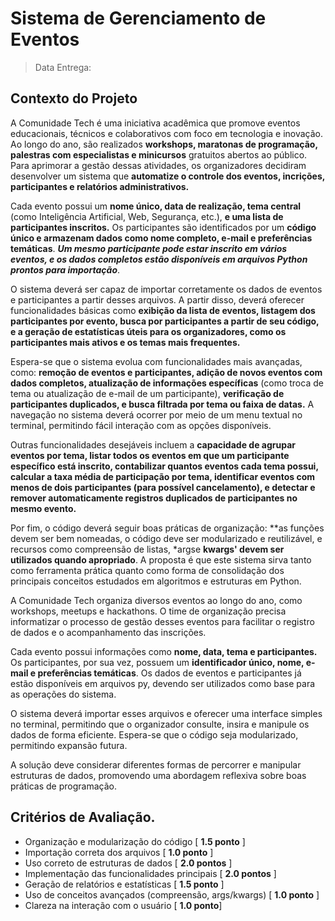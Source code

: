 # Sistema de Gerenciamento de Eventos
> Data Entrega: 
> 
## Contexto do Projeto
A Comunidade Tech é uma iniciativa acadêmica que promove eventos educacionais, técnicos e colaborativos com foco em tecnologia e inovação. Ao longo do ano, são realizados **workshops, maratonas de programação, palestras com especialistas e minicursos** gratuitos abertos ao público. Para aprimorar a gestão dessas atividades, os organizadores decidiram desenvolver um sistema que **automatize o controle dos eventos, incrições, participantes e relatórios administrativos.** 

Cada evento possui um **nome único, data de realização, tema central** (como Inteligência Artificial, Web, Segurança, etc.), **e uma lista de participantes inscritos.** Os participantes são identificados por um **código único e armazenam dados como nome completo, e-mail e preferências temáticas**. ***Um mesmo participante pode estar inscrito em vários eventos, e os dados completos estão disponíveis em arquivos Python prontos para importação***.

O sistema deverá ser capaz de importar corretamente os dados de eventos e participantes a partir desses arquivos. A partir disso, deverá oferecer funcionalidades básicas como **exibição da lista de eventos, listagem dos participantes por evento, busca por participantes a partir de seu código, e a geração de estatísticas úteis para os organizadores, como os participantes mais ativos e os temas mais frequentes.**

Espera-se que o sistema evolua com funcionalidades mais avançadas, como: **remoção de eventos e participantes, adição de novos eventos com dados completos, atualização de informações específicas** (como troca de tema ou atualização de e-mail de um participante), **verificação de participantes duplicados, e busca filtrada por tema ou faixa de datas.** A navegação no sistema deverá ocorrer por meio de um menu textual no terminal, permitindo fácil interação com as opções disponíveis.

Outras funcionalidades desejáveis incluem a **capacidade de agrupar eventos por tema, listar todos os eventos em que um participante específico está inscrito, contabilizar quantos eventos cada tema possui, calcular a taxa média de participação por tema, identificar eventos com menos de dois participantes (para possível cancelamento), e detectar e remover automaticamente registros duplicados de participantes no mesmo evento.**

Por fim, o código deverá seguir boas práticas de organização: **as funções devem ser bem nomeadas, o código deve ser modularizado e reutilizável, e recursos como compreensão de listas, *argse **kwargs' devem ser utilizados quando apropriado**. A proposta é que este sistema sirva tanto como ferramenta prática quanto como forma de consolidação dos principais conceitos estudados em algoritmos e estruturas em Python.

A Comunidade Tech organiza diversos eventos ao longo do ano, como workshops, meetups e hackathons. O time de organização precisa informatizar o processo de gestão desses eventos para facilitar o registro de dados e o acompanhamento das inscrições.

Cada evento possui informações como **nome, data, tema e participantes.** Os participantes, por sua vez, possuem um **identificador único, nome, e-mail e preferências temáticas**. Os dados de eventos e participantes já estão disponíveis em arquivos py, devendo ser utilizados como base para as operações do sistema.

O sistema deverá importar esses arquivos e oferecer uma interface simples no terminal, permitindo que o organizador consulte, insira e manipule os dados de forma eficiente. Espera-se que o código seja modularizado, permitindo expansão futura.

A solução deve considerar diferentes formas de percorrer e manipular estruturas de dados, promovendo uma abordagem reflexiva sobre boas práticas de programação.

## Critérios de Avaliação.

 - Organização e modularização do código [ **1.5 ponto** ] 
 - Importação correta dos arquivos [ **1.0 ponto** ] 
 - Uso correto de estruturas de dados [ **2.0 pontos** ] 
 - Implementação das funcionalidades principais [ **2.0 pontos** ]  
 -  Geração de relatórios e estatísticas [ **1.5 ponto** ]
 -  Uso de conceitos avançados (compreensão, args/kwargs) [ **1.0 ponto** ]
 - Clareza na interação com o usuário [ **1.0 ponto**]
      
